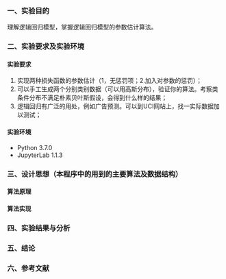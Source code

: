 ### 一、实验目的

理解逻辑回归模型，掌握逻辑回归模型的参数估计算法。

### 二、实验要求及实验环境

#### 实验要求

1. 实现两种损失函数的参数估计（1，无惩罚项；2.加入对参数的惩罚）；
2. 可以手工生成两个分别类别数据（可以用高斯分布），验证你的算法。考察类条件分布不满足朴素贝叶斯假设，会得到什么样的结果；
3. 逻辑回归有广泛的用处，例如广告预测。可以到UCI网站上，找一实际数据加以测试；

#### 实验环境

- Python 3.7.0
- JupyterLab 1.1.3

### 三、设计思想（本程序中的用到的主要算法及数据结构）

#### 算法原理



#### 算法实现

### 四、实验结果与分析

### 五、结论

### 六、参考文献